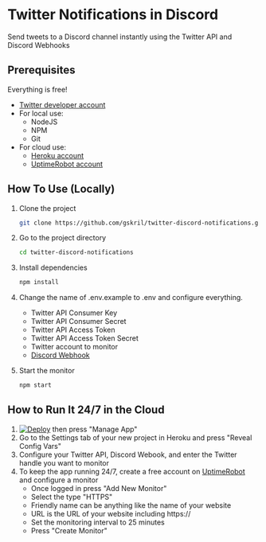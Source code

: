 # Twitter Notifications in Discord
Send tweets to a Discord channel instantly using the Twitter API and Discord Webhooks

## Prerequisites
Everything is free!
- [Twitter developer account](https://developer.twitter.com/en/apply-for-access)
- For local use:
	- NodeJS
	- NPM
	- Git
- For cloud use:
	- [Heroku account](https://signup.heroku.com/)
	- [UptimeRobot account](https://uptimerobot.com/signUp)

## How To Use (Locally)
1. Clone the project
	```bash
	git clone https://github.com/gskril/twitter-discord-notifications.git
	```

2. Go to the project directory
	```bash
	cd twitter-discord-notifications
	```

3. Install dependencies
	```bash
	npm install
	```

4. Change the name of .env.example to .env and configure everything.
    - Twitter API Consumer Key
    - Twitter API Consumer Secret
    - Twitter API Access Token
    - Twitter API Access Token Secret
    - Twitter account to monitor
    - [Discord Webhook](https://support.discord.com/hc/en-us/articles/228383668-Intro-to-Webhooks)
  
5. Start the monitor
	```bash
	npm start
	```
  
  
## How to Run It 24/7 in the Cloud
1. [![Deploy](https://www.herokucdn.com/deploy/button.svg)](https://heroku.com/deploy) then press "Manage App"
2. Go to the Settings tab of your new project in Heroku and press "Reveal Config Vars"
3. Configure your Twitter API, Discord Webook, and enter the Twitter handle you want to monitor
4. To keep the app running 24/7, create a free account on [UptimeRobot](https://uptimerobot.com/signUp) and configure a monitor
	- Once logged in press "Add New Monitor"
	- Select the type "HTTPS"
	- Friendly name can be anything like the name of your website
	- URL is the URL of your website including https://
	- Set the monitoring interval to 25 minutes
	- Press "Create Monitor"